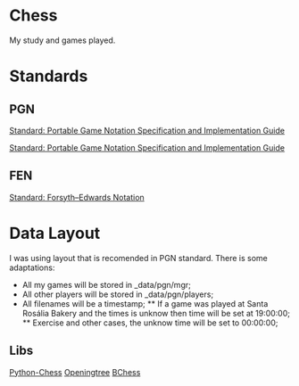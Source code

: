 # Chess #

My study and games played.

# Standards #

## PGN ##

[Standard: Portable Game Notation Specification and Implementation Guide](http://www.tim-mann.org/Standard "HTML")

[Standard: Portable Game Notation Specification and Implementation Guide](http://www.saremba.de/chessgml/standards/pgn/pgn-complete.htm "TEXT")

## FEN ##

[Standard: Forsyth–Edwards Notation](https://en.wikipedia.org/wiki/Forsyth%E2%80%93Edwards_Notation "Wikipedia")

# Data Layout #

I was using layout that is recomended in PGN standard. There is some adaptations:

* All my  games will be stored in _data/pgn/mgr;
* All other players will be stored in _data/pgn/players;
* All filenames will be a timestamp;
** If a game was played at Santa Rosália Bakery and the times is unknow then time will be set at 19:00:00;
** Exercise and other cases, the unknow time will be set to 00:00:00;

## Libs ##

[Python-Chess](https://python-chess.readthedocs.io/en/latest/pgn.html)
[Openingtree](https://www.openingtree.com/)
[BChess](https://github.com/PadawanBreslau/bchess)
